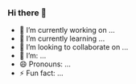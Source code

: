 ### Hi there 👋


- 🔭 I’m currently working on ...
- 🌱 I’m currently learning ...
- 👯 I’m looking to collaborate on ...
- 🤔 I’m: ...
- 😄 Pronouns: ...
- ⚡ Fun fact: ...
